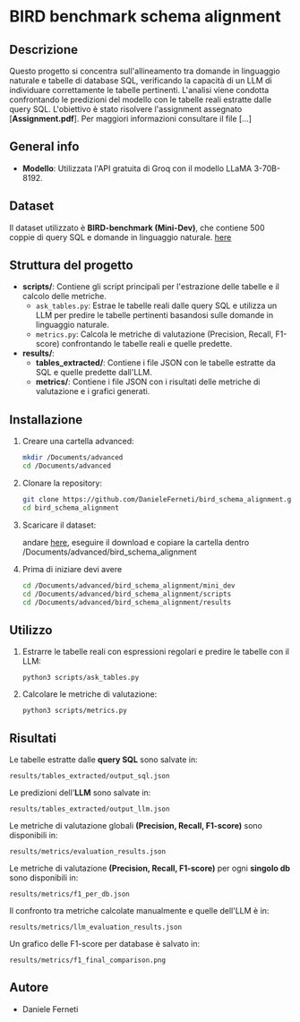 # BIRD benchmark schema alignment

## Descrizione
Questo progetto si concentra sull'allineamento tra domande in linguaggio naturale e tabelle di database SQL, verificando la capacità di un LLM di individuare correttamente le tabelle pertinenti. L'analisi viene condotta confrontando le predizioni del modello con le tabelle reali estratte dalle query SQL. L'obiettivo è stato risolvere l'assignment assegnato [**Assignment.pdf**]. Per maggiori informazioni consultare il file [...]

## General info
- **Modello**: Utilizzata l'API gratuita di Groq con il modello LLaMA 3-70B-8192.

## Dataset
Il dataset utilizzato è **BIRD-benchmark (Mini-Dev)**, che contiene 500 coppie di query SQL e domande in linguaggio naturale. [here](https://github.com/bird-bench/mini_dev)

## Struttura del progetto
- **scripts/**: Contiene gli script principali per l'estrazione delle tabelle e il calcolo delle metriche.
  - `ask_tables.py`: Estrae le tabelle reali dalle query SQL e utilizza un LLM per predire le tabelle pertinenti basandosi sulle domande in linguaggio naturale.
  - `metrics.py`: Calcola le metriche di valutazione (Precision, Recall, F1-score) confrontando le tabelle reali e quelle predette.
- **results/**:
  - **tables_extracted/**: Contiene i file JSON con le tabelle estratte da SQL e quelle predette dall'LLM.
  - **metrics/**: Contiene i file JSON con i risultati delle metriche di valutazione e i grafici generati.

## Installazione
1. Creare una cartella advanced:
    ```bash
   mkdir /Documents/advanced
   cd /Documents/advanced
2. Clonare la repository:
   ```bash
   git clone https://github.com/DanieleFerneti/bird_schema_alignment.git
   cd bird_schema_alignment
3. Scaricare il dataset:
   
     andare [here](https://github.com/bird-bench/mini_dev), eseguire il download e copiare la cartella dentro /Documents/advanced/bird_schema_alignment
   
5. Prima di iniziare devi avere
     ```bash
     cd /Documents/advanced/bird_schema_alignment/mini_dev
     cd /Documents/advanced/bird_schema_alignment/scripts
     cd /Documents/advanced/bird_schema_alignment/results
     

## Utilizzo
1. Estrarre le tabelle reali con espressioni regolari e predire le tabelle con il LLM:
   
       python3 scripts/ask_tables.py
   
2. Calcolare le metriche di valutazione:
   
       python3 scripts/metrics.py
   
## Risultati
Le tabelle estratte dalle **query SQL** sono salvate in:

    results/tables_extracted/output_sql.json

Le predizioni dell'**LLM** sono salvate in:

    results/tables_extracted/output_llm.json

Le metriche di valutazione globali **(Precision, Recall, F1-score)** sono disponibili in:

    results/metrics/evaluation_results.json

Le metriche di valutazione **(Precision, Recall, F1-score)** per ogni **singolo db** sono disponibili in:

    results/metrics/f1_per_db.json

Il confronto tra metriche calcolate manualmente e quelle dell'LLM è in:

    results/metrics/llm_evaluation_results.json

Un grafico delle F1-score per database è salvato in:

    results/metrics/f1_final_comparison.png

## Autore
- Daniele Ferneti
